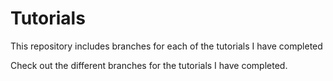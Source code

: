 # Tutorials
This repository includes branches for each of the tutorials I have completed

Check out the different branches for the tutorials I have completed.
